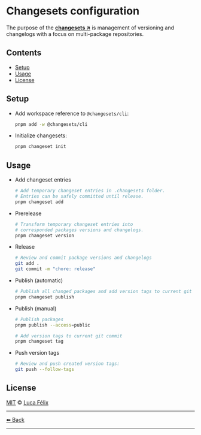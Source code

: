 # Changesets configuration

The purpose of the **[changesets ↗](https://github.com/changesets/changesets)** is management of versioning and changelogs with a focus on multi-package repositories.

## Contents

- [Setup](#setup)
- [Usage](#usage)
- [License](#license)

## Setup

- Add workspace reference to `@changesets/cli`:

  ```sh
  pnpm add -w @changesets/cli
  ```

- Initialize changesets:

  ```sh
  pnpm changeset init
  ```

## Usage

- Add changeset entries

  ```sh
  # Add temporary changeset entries in .changesets folder.
  # Entries can be safely committed until release.
  pnpm changeset add
  ```

- Prerelease

  ```sh
  # Transform temporary changeset entries into
  # corresponded packages versions and changelogs.
  pnpm changeset version
  ```

- Release

  ```sh
  # Review and commit package versions and changelogs
  git add .
  git commit -m "chore: release"
  ```

- Publish (automatic)

  ```sh
  # Publish all changed packages and add version tags to current git commit
  pnpm changeset publish
  ```

- Publish (manual)

  ```sh
  # Publish packages
  pnpm publish --access=public

  # Add version tags to current git commit
  pnpm changeset tag
  ```

- Push version tags

  ```sh
  # Review and push created version tags:
  git push --follow-tags
  ```

## License

[MIT](../../LICENSE) © [Luca Félix](https://github.com/flixlix)

---

[⬅ Back](../../README.md)

---

